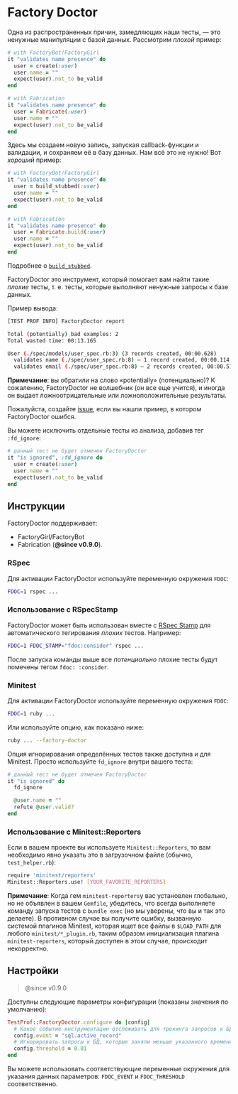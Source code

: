 # Factory Doctor

Одна из распространенных причин, замедляющих наши тесты, — это ненужные манипуляции с базой данных. Рассмотрим _плохой_ пример:

```ruby
# with FactoryBot/FactoryGirl
it "validates name presence" do
  user = create(:user)
  user.name = ""
  expect(user).not_to be_valid
end

# with Fabrication
it "validates name presence" do
  user = Fabricate(:user)
  user.name = ""
  expect(user).not_to be_valid
end
```

Здесь мы создаем новую запись, запуская callback-функции и валидации, и сохраняем её в базу данных. Нам всё это не нужно!  Вот _хороший_ пример:

```ruby
# with FactoryBot/FactoryGirl
it "validates name presence" do
  user = build_stubbed(:user)
  user.name = ""
  expect(user).not_to be_valid
end

# with Fabrication
it "validates name presence" do
  user = Fabricate.build(:user)
  user.name = ""
  expect(user).not_to be_valid
end
```

Подробнее о [`build_stubbed`](https://robots.thoughtbot.com/use-factory-girls-build-stubbed-for-a-faster-test).

FactoryDoctor это инструмент, который помогает вам найти такие _плохие_ тесты, т. е. тесты, которые выполняют ненужные запросы к базе данных.

Пример вывода:

```sh
[TEST PROF INFO] FactoryDoctor report

Total (potentially) bad examples: 2
Total wasted time: 00:13.165

User (./spec/models/user_spec.rb:3) (3 records created, 00:00.628)
  validates name (./spec/user_spec.rb:8) – 1 record created, 00:00.114
  validates email (./spec/user_spec.rb:8) – 2 records created, 00:00.514
```

**Примечание**: вы обратили на слово «potentially» (потенциально)? К сожалению, FactoryDoctor не волшебник (он все еще учится),
и иногда он выдает ложноотрицательные или ложноположительные результаты.

Пожалуйста, создайте [issue](https://github.com/test-prof/test-prof/issues), если вы нашли пример, в котором FactoryDoctor ошибся.

Вы можете исключить отдельные тесты из анализа, добавив  тег `:fd_ignore`:

```ruby
# данный тест не будет отмечен FactoryDoctor
it "is ignored", :fd_ignore do
  user = create(:user)
  user.name = ""
  expect(user).not_to be_valid
end
```

## Инструкции

FactoryDoctor поддерживает:

- FactoryGirl/FactoryBot
- Fabrication (**@since v0.9.0**).

### RSpec

Для активации FactoryDoctor используйте переменную окружения `FDOC`:

```sh
FDOC=1 rspec ...
```

### Использование с RSpecStamp

FactoryDoctor может быть использован вместе с [RSpec Stamp](../recipes/rspec_stamp.md) для автоматического тегирования _плохих_ тестов. Например:

```sh
FDOC=1 FDOC_STAMP="fdoc:consider" rspec ...
```

После запуска команды выше все _потенциально_ плохие тесты будут помечены тегом `fdoc: :consider`.

### Minitest

Для активации FactoryDoctor используйте переменную окружения `FDOC`:

```sh
FDOC=1 ruby ...
```

Или используйте опцию, как показано ниже:

```sh
ruby ... --factory-doctor
```

Опция игнорирования определённых тестов также доступна и для Minitest.
Просто используйте `fd_ignore` внутри вашего теста:

```ruby
# данный тест не будет отмечен FactoryDoctor
it "is ignored" do
  fd_ignore

  @user.name = ""
  refute @user.valid?
end
```

### Использование с Minitest::Reporters

Если в вашем проекте вы используете `Minitest::Reporters`,
то вам необходимо явно указать это в загрузочном файле (обычно, `test_helper.rb`):

```sh
require 'minitest/reporters'
Minitest::Reporters.use! [YOUR_FAVORITE_REPORTERS]
```

**Примечание**: Когда гем `minitest-reporters`у вас установлен глобально, но не объявлен в вашем `Gemfile`,
убедитесь, что всегда выполняете команду запуска тестов с `bundle exec` (но мы уверены, что вы и так это делаете).
В противном случае вы получите ошибку, вызванную системой плагинов Minitest, которая ищет все файлы в `$LOAD_PATH` для любого `minitest/*_plugin.rb`,
таким образом инициализация плагина `minitest-reporters`, который доступен в этом случае, происходит некорректно.

## Настройки

> @since v0.9.0

Доступны следующие параметры конфигурации (показаны значения по умолчанию):

```ruby
TestProf::FactoryDoctor.configure do |config|
  # Какое событие инструментации отслеживать для трекинга запросов к БД
  config.event = "sql.active_record"
  # Игнорировать запросы к БД, которые заняли меньше указанного времени (в секундах)
  config.threshold = 0.01
end
```

Вы можете использовать соответствующие переменные окружения для указания данных параметров: `FDOC_EVENT` и `FDOC_THRESHOLD` соответственно.
